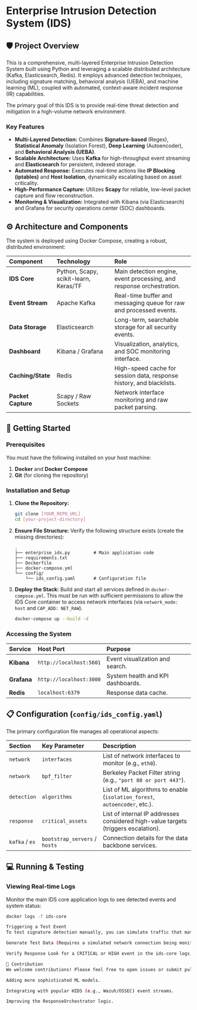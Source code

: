 # Enterprise Intrusion Detection System (IDS)

## 🛡️ Project Overview

This is a comprehensive, multi-layered Enterprise Intrusion Detection System built using Python and leveraging a scalable distributed architecture (Kafka, Elasticsearch, Redis). It employs advanced detection techniques, including signature matching, behavioral analysis (UEBA), and machine learning (ML), coupled with automated, context-aware incident response (IR) capabilities.

The primary goal of this IDS is to provide real-time threat detection and mitigation in a high-volume network environment.

### Key Features

* **Multi-Layered Detection:** Combines **Signature-based** (Regex), **Statistical Anomaly** (Isolation Forest), **Deep Learning** (Autoencoder), and **Behavioral Analysis (UEBA)**.
* **Scalable Architecture:** Uses **Kafka** for high-throughput event streaming and **Elasticsearch** for persistent, indexed storage.
* **Automated Response:** Executes real-time actions like **IP Blocking (iptables)** and **Host Isolation**, dynamically escalating based on asset criticality.
* **High-Performance Capture:** Utilizes **Scapy** for reliable, low-level packet capture and flow reconstruction.
* **Monitoring & Visualization:** Integrated with Kibana (via Elasticsearch) and Grafana for security operations center (SOC) dashboards.

## ⚙️ Architecture and Components

The system is deployed using Docker Compose, creating a robust, distributed environment:

| Component | Technology | Role |
| :--- | :--- | :--- |
| **IDS Core** | Python, Scapy, scikit-learn, Keras/TF | Main detection engine, event processing, and response orchestration. |
| **Event Stream** | Apache Kafka | Real-time buffer and messaging queue for raw and processed events. |
| **Data Storage** | Elasticsearch | Long-term, searchable storage for all security events. |
| **Dashboard** | Kibana / Grafana | Visualization, analytics, and SOC monitoring interface. |
| **Caching/State** | Redis | High-speed cache for session data, response history, and blacklists. |
| **Packet Capture** | Scapy / Raw Sockets | Network interface monitoring and raw packet parsing. |

## 🚀 Getting Started

### Prerequisites

You must have the following installed on your host machine:

1.  **Docker** and **Docker Compose**
2.  **Git** (for cloning the repository)

### Installation and Setup

1.  **Clone the Repository:**
    ```bash
    git clone [YOUR_REPO_URL]
    cd [your-project-directory]
    ```

2.  **Ensure File Structure:** Verify the following structure exists (create the missing directories):
    ```
    .
    ├── enterprise_ids.py         # Main application code
    ├── requirements.txt
    ├── Dockerfile
    ├── docker-compose.yml
    └── config/
        └── ids_config.yaml       # Configuration file
    ```

3.  **Deploy the Stack:**
    Build and start all services defined in `docker-compose.yml`. This must be run with sufficient permissions to allow the IDS Core container to access network interfaces (via `network_mode: host` and `CAP_ADD: NET_RAW`).
    ```bash
    docker-compose up --build -d
    ```

### Accessing the System

| Service | Host Port | Purpose |
| :--- | :--- | :--- |
| **Kibana** | `http://localhost:5601` | Event visualization and search. |
| **Grafana** | `http://localhost:3000` | System health and KPI dashboards. |
| **Redis** | `localhost:6379` | Response data cache. |

## 📋 Configuration (`config/ids_config.yaml`)

The primary configuration file manages all operational aspects:

| Section | Key Parameter | Description |
| :--- | :--- | :--- |
| `network` | `interfaces` | List of network interfaces to monitor (e.g., `eth0`). |
| `network` | `bpf_filter` | Berkeley Packet Filter string (e.g., `"port 80 or port 443"`). |
| `detection` | `algorithms` | List of ML algorithms to enable (`isolation_forest`, `autoencoder`, etc.). |
| `response` | `critical_assets`| List of internal IP addresses considered high-value targets (triggers escalation). |
| `kafka` / `es` | `bootstrap_servers` / `hosts` | Connection details for the data backbone services. |

## 💻 Running & Testing

### Viewing Real-time Logs

Monitor the main IDS core application logs to see detected events and system status:

```bash
docker logs -f ids-core

Triggering a Test Event
To test signature detection manually, you can simulate traffic that matches one of the simple built-in rules (e.g., the SQL Injection rule SQL-001 or Brute Force BRU-001).

Generate Test Data (Requires a simulated network connection being monitored by the IDS).

Verify Response Look for a CRITICAL or HIGH event in the ids-core logs, indicating that BLOCK_IP or QUARANTINE actions were attempted.

🤝 Contribution
We welcome contributions! Please feel free to open issues or submit pull requests for:

Adding more sophisticated ML models.

Integrating with popular HIDS (e.g., Wazuh/OSSEC) event streams.

Improving the ResponseOrchestrator logic.
